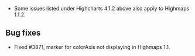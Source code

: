 - Some issues listed under Highcharts 4.1.2 above also apply to Highmaps 1.1.2.
## Bug fixes 
- Fixed #3871, marker for colorAxis not displaying in Highmaps 1.1.